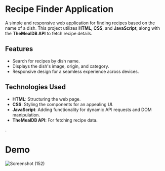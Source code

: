 
# Recipe Finder Application

A simple and responsive web application for finding recipes based on the name of a dish. This project utilizes **HTML**, **CSS**, and **JavaScript**, along with the **TheMealDB API** to fetch recipe details.

## Features

- Search for recipes by dish name.
- Displays the dish's image, origin, and category.
- Responsive design for a seamless experience across devices.

## Technologies Used

- **HTML**: Structuring the web page.
- **CSS**: Styling the components for an appealing UI.
- **JavaScript**: Adding functionality for dynamic API requests and DOM manipulation.
- **TheMealDB API**: For fetching recipe data.

.
# Demo
![Screenshot (152)](https://github.com/user-attachments/assets/dccdffd2-ec39-471f-831c-8ff1d0477024)



